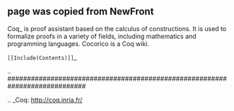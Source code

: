 ## page was copied from NewFront

Coq_ is proof assistant based on the calculus of constructions.  It is used to formalize proofs in a variety of fields, including mathematics and programming languages.  Cocorico is a Coq wiki.

`[[Include(Contents)]]`_

.. ############################################################################

.. _Coq: http://coq.inria.fr/

